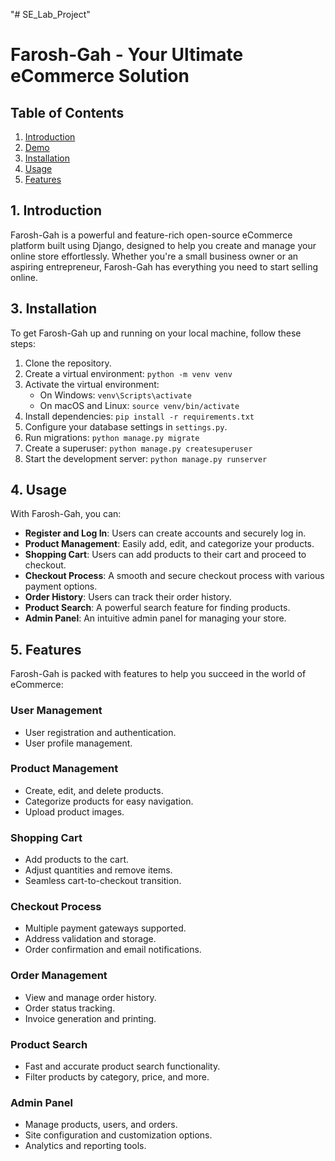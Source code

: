 "# SE_Lab_Project" 
# Farosh-Gah - Your Ultimate eCommerce Solution

## Table of Contents
1. [Introduction](#introduction)
2. [Demo](#demo)
3. [Installation](#installation)
4. [Usage](#usage)
5. [Features](#features)


## 1. Introduction
Farosh-Gah is a powerful and feature-rich open-source eCommerce platform built using Django, designed to help you create and manage your online store effortlessly. Whether you're a small business owner or an aspiring entrepreneur, Farosh-Gah has everything you need to start selling online.



## 3. Installation
To get Farosh-Gah  up and running on your local machine, follow these steps:

1. Clone the repository.
2. Create a virtual environment: `python -m venv venv`
3. Activate the virtual environment:
   - On Windows: `venv\Scripts\activate`
   - On macOS and Linux: `source venv/bin/activate`
4. Install dependencies: `pip install -r requirements.txt`
5. Configure your database settings in `settings.py`.
6. Run migrations: `python manage.py migrate`
7. Create a superuser: `python manage.py createsuperuser`
8. Start the development server: `python manage.py runserver`

## 4. Usage
With Farosh-Gah, you can:

- **Register and Log In**: Users can create accounts and securely log in.
- **Product Management**: Easily add, edit, and categorize your products.
- **Shopping Cart**: Users can add products to their cart and proceed to checkout.
- **Checkout Process**: A smooth and secure checkout process with various payment options.
- **Order History**: Users can track their order history.
- **Product Search**: A powerful search feature for finding products.
- **Admin Panel**: An intuitive admin panel for managing your store.

## 5. Features
Farosh-Gah is packed with features to help you succeed in the world of eCommerce:

### User Management
- User registration and authentication.
- User profile management.

### Product Management
- Create, edit, and delete products.
- Categorize products for easy navigation.
- Upload product images.

### Shopping Cart
- Add products to the cart.
- Adjust quantities and remove items.
- Seamless cart-to-checkout transition.

### Checkout Process
- Multiple payment gateways supported.
- Address validation and storage.
- Order confirmation and email notifications.

### Order Management
- View and manage order history.
- Order status tracking.
- Invoice generation and printing.

### Product Search
- Fast and accurate product search functionality.
- Filter products by category, price, and more.

### Admin Panel
- Manage products, users, and orders.
- Site configuration and customization options.
- Analytics and reporting tools.


